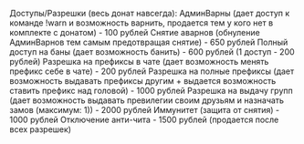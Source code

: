 Доступы/Разрешки (весь донат навсегда):
АдминВарны (дает доступ к команде !warn и возможность варнить, продается тем у кого нет в комплекте с донатом) - 100 рублей
Снятие аварнов (обнуление АдминВарнов тем самым предотвращая снятие) - 650 рублей
Полный доступ на баны (дает возможность банить) - 600 рублей (1 доступ - 200 рублей)
Разрешка на префиксы в чате (дает возможность менять префикс себе в чате) - 200 рублей
Разрешка на полные префиксы (дает возможность выдавать префиксы другим + выдается возможность ставить префикс над головой) - 1000 рублей
Разрешка на выдачу групп (дает возможность выдавать превилегии своим друзьям и назначать замов (максимум: 1)) - 2000 рублей
Иммунитет (защита от снятия) - 1000 рублей
Отключение анти-чита - 1500 рублей (продается после всех разрешек)
